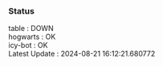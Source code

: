 ### Status


table : DOWN  
hogwarts : OK  
icy-bot : OK  
Latest Update : 2024-08-21 16:12:21.680772
